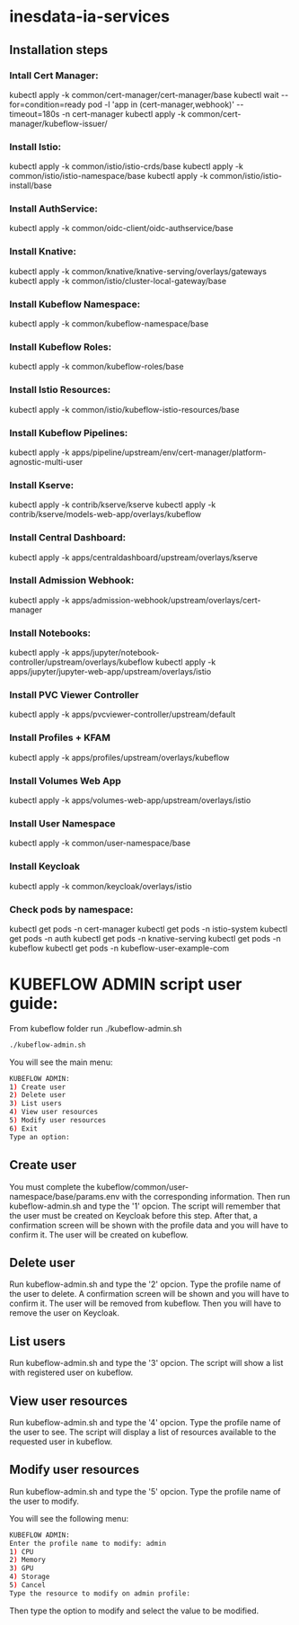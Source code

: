 # inesdata-ia-services



## Installation steps

### Intall Cert Manager:
kubectl apply -k common/cert-manager/cert-manager/base
kubectl wait --for=condition=ready pod -l 'app in (cert-manager,webhook)' --timeout=180s -n cert-manager
kubectl apply -k common/cert-manager/kubeflow-issuer/

### Install Istio:
kubectl apply -k common/istio/istio-crds/base
kubectl apply -k common/istio/istio-namespace/base
kubectl apply -k common/istio/istio-install/base

### Install AuthService:
kubectl apply -k common/oidc-client/oidc-authservice/base

### Install Knative:
kubectl apply -k common/knative/knative-serving/overlays/gateways
kubectl apply -k common/istio/cluster-local-gateway/base

### Install Kubeflow Namespace:
kubectl apply -k common/kubeflow-namespace/base

### Install Kubeflow Roles:
kubectl apply -k common/kubeflow-roles/base

### Install Istio Resources:
kubectl apply -k common/istio/kubeflow-istio-resources/base

### Install Kubeflow Pipelines:
kubectl apply -k apps/pipeline/upstream/env/cert-manager/platform-agnostic-multi-user

### Install Kserve:
kubectl apply -k contrib/kserve/kserve
kubectl apply -k contrib/kserve/models-web-app/overlays/kubeflow

### Install Central Dashboard:
kubectl apply -k apps/centraldashboard/upstream/overlays/kserve

### Install Admission Webhook:
kubectl apply -k apps/admission-webhook/upstream/overlays/cert-manager

### Install Notebooks:
kubectl apply -k apps/jupyter/notebook-controller/upstream/overlays/kubeflow
kubectl apply -k apps/jupyter/jupyter-web-app/upstream/overlays/istio

### Install PVC Viewer Controller
kubectl apply -k apps/pvcviewer-controller/upstream/default

### Install Profiles + KFAM
kubectl apply -k apps/profiles/upstream/overlays/kubeflow

### Install Volumes Web App
kubectl apply -k apps/volumes-web-app/upstream/overlays/istio

### Install User Namespace
kubectl apply -k common/user-namespace/base

### Install Keycloak
kubectl apply -k common/keycloak/overlays/istio 

### Check pods by namespace:
kubectl get pods -n cert-manager
kubectl get pods -n istio-system
kubectl get pods -n auth
kubectl get pods -n knative-serving
kubectl get pods -n kubeflow
kubectl get pods -n kubeflow-user-example-com

# KUBEFLOW ADMIN script user guide:
From kubeflow folder run ./kubeflow-admin.sh
```sh
./kubeflow-admin.sh
```
You will see the main menu:
```sh
KUBEFLOW ADMIN:
1) Create user
2) Delete user
3) List users
4) View user resources
5) Modify user resources
6) Exit
Type an option: 
```

## Create user
You must complete the kubeflow/common/user-namespace/base/params.env with the corresponding information.
Then run kubeflow-admin.sh and type the '1' opcion.
The script will remember that the user must be created on Keycloak before this step.
After that, a confirmation screen will be shown with the profile data and you will have to confirm it. The user will be created on kubeflow.

## Delete user
Run kubeflow-admin.sh and type the '2' opcion.
Type the profile name of the user to delete.
A confirmation screen will be shown and you will have to confirm it. The user will be removed from kubeflow.
Then you will have to remove the user on Keycloak.

## List users
Run kubeflow-admin.sh and type the '3' opcion.
The script will show a list with registered user on kubeflow.

## View user resources
Run kubeflow-admin.sh and type the '4' opcion.
Type the profile name of the user to see.
The script will display a list of resources available to the requested user in kubeflow.

## Modify user resources
Run kubeflow-admin.sh and type the '5' opcion.
Type the profile name of the user to modify.

You will see the following menu:
```sh
KUBEFLOW ADMIN:
Enter the profile name to modify: admin
1) CPU
2) Memory
3) GPU
4) Storage
5) Cancel
Type the resource to modify on admin profile: 
```
Then type the option to modify and select the value to be modified.